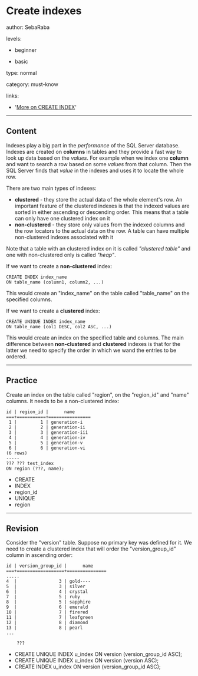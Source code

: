 # Create indexes
author: SebaRaba

levels:

  - beginner

  - basic

type: normal

category: must-know

links:

  - '[More on CREATE INDEX](https://enki.com)'

---
## Content

Indexes play a big part in the *performance* of the SQL Server database. Indexes are created on **columns** in tables and they provide a fast way to look up data based on the *values*. For example when we index one **column** and want to search a row based on some *values* from that column. Then the SQL Server finds that *value* in the indexes and uses it to locate the whole row.

There are two main types of indexes:
- **clustered** - they store the actual data of the whole element's row. An important feature of the clustered indexes is that the indexed values are sorted in either ascending or descending order. This means that a table can only have one clustered index on it
- **non-clustered** - they store only values from the indexed columns and the row locators to the actual data on the row. A table can have multiple non-clustered indexes associated with it

Note that a table with an clustered index on it is called *"clustered table"* and one with non-clustered only is called *"heap"*.

If we want to create a **non-clustered** index:
```
CREATE INDEX index_name
ON table_name (column1, column2, ...)
```
This would create an "index_name" on the table called "table_name" on the specified columns.


If we want to create a **clustered** index:
```
CREATE UNIQUE INDEX index_name
ON table_name (col1 DESC, col2 ASC, ...)
```
This would create an index on the specified table and columns. The main difference between **non-clustered** and **clustered** indexes is that for the latter we need to specify the order in which we wand the entries to be ordered.

---
## Practice

Create an index on the table called "region", on the "region_id" and "name" columns. It needs to be a non-clustered index:
```
id | region_id |      name      
===+===========+================
 1 |         1 | generation-i
 2 |         2 | generation-ii
 3 |         3 | generation-iii
 4 |         4 | generation-iv
 5 |         5 | generation-v
 6 |         6 | generation-vi
(6 rows)
-----
??? ??? test_index
ON region (???, name);

```

* CREATE
* INDEX
* region_id
* UNIQUE
* region


---
## Revision

Consider the "version" table. Suppose no primary key was defined for it. We need to create a clustered index that will order the "version_group_id" column in ascending order:
```
id | version_group_id |      name      
===+==================+===============
.....
4  |                3 | gold----
5  |                3 | silver
6  |                4 | crystal
7  |                5 | ruby
8  |                5 | sapphire
9  |                6 | emerald
10 |                7 | firered
11 |                7 | leafgreen
12 |                8 | diamond
13 |                8 | pearl
...

    ???
```

* CREATE UNIQUE INDEX u_index ON version (version_group_id ASC);
* CREATE UNIQUE INDEX u_index ON version (version ASC);
* CREATE INDEX u_index ON version (version_group_id ASC);
